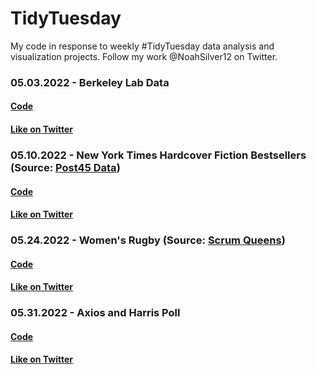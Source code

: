 # TidyTuesday
My code in response to weekly #TidyTuesday data analysis and visualization projects. Follow my work @NoahSilver12 on Twitter.

### 05.03.2022 - Berkeley Lab Data
#### [Code](https://github.com/noah-silver/TidyTuesday/blob/master/Code/5.3.22.R)
#### [Like on Twitter](https://twitter.com/NoahSilver12/status/1522687572102705153?s=20&t=LWpgij6f3pp85uZun9rGTg)

### 05.10.2022 - New York Times Hardcover Fiction Bestsellers (Source: [Post45 Data](https://data.post45.org/our-data/))
#### [Code](https://github.com/noah-silver/TidyTuesday/blob/master/Code/5.10.22.R)
#### [Like on Twitter](https://twitter.com/NoahSilver12/status/1524215611693445123?s=20&t=ITtYWoKoTLsW9QwsI6GwvQ)

### 05.24.2022 - Women's Rugby (Source: [Scrum Queens](https://scrumqueens.com/page/results-dashboard))
#### [Code](https://github.com/noah-silver/TidyTuesday/blob/master/Code/5.24.22.R)
#### [Like on Twitter](https://twitter.com/NoahSilver12/status/1529258658881749005?s=20&t=b5pgpnSmZucDxUslg7SdFg)

### 05.31.2022 - Axios and Harris Poll
#### [Code](https://github.com/noah-silver/TidyTuesday/blob/master/Code/5.31.22.R)
#### [Like on Twitter](https://twitter.com/NoahSilver12/status/1531759119899807749?s=20&t=0CgNudM1aYLamoOVuy-dNA)

